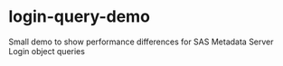 # login-query-demo
Small demo to show performance differences for SAS Metadata Server Login object queries
